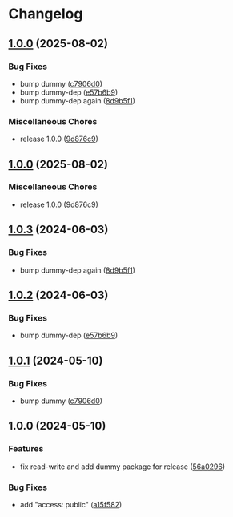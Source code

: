 # Changelog

## [1.0.0](https://github.com/niieani/condu/compare/@condu/test-dummy-dep@1.0.0...@condu/test-dummy-dep@1.0.0) (2025-08-02)


### Bug Fixes

* bump dummy ([c7906d0](https://github.com/niieani/condu/commit/c7906d07d21f9d64ee7387a9eded4de17321eedb))
* bump dummy-dep ([e57b6b9](https://github.com/niieani/condu/commit/e57b6b99e56fe61486129e3013a40aa1c6aadbed))
* bump dummy-dep again ([8d9b5f1](https://github.com/niieani/condu/commit/8d9b5f156e983fa8c8744c1c87602bf5f2ec9e22))


### Miscellaneous Chores

* release 1.0.0 ([9d876c9](https://github.com/niieani/condu/commit/9d876c9fba8dbc305ac5be25e6f4fda47d6400b9))

## [1.0.0](https://github.com/niieani/condu/compare/@condu/test-dummy-dep@1.0.3...@condu/test-dummy-dep@1.0.0) (2025-08-02)


### Miscellaneous Chores

* release 1.0.0 ([9d876c9](https://github.com/niieani/condu/commit/9d876c9fba8dbc305ac5be25e6f4fda47d6400b9))

## [1.0.3](https://github.com/niieani/toolchain/compare/@condu/test-dummy-dep@1.0.2...@condu/test-dummy-dep@1.0.3) (2024-06-03)


### Bug Fixes

* bump dummy-dep again ([8d9b5f1](https://github.com/niieani/toolchain/commit/8d9b5f156e983fa8c8744c1c87602bf5f2ec9e22))

## [1.0.2](https://github.com/niieani/toolchain/compare/@condu/test-dummy-dep@1.0.1...@condu/test-dummy-dep@1.0.2) (2024-06-03)


### Bug Fixes

* bump dummy-dep ([e57b6b9](https://github.com/niieani/toolchain/commit/e57b6b99e56fe61486129e3013a40aa1c6aadbed))

## [1.0.1](https://github.com/niieani/toolchain/compare/@condu/test-dummy-dep@1.0.0...@condu/test-dummy-dep@1.0.1) (2024-05-10)


### Bug Fixes

* bump dummy ([c7906d0](https://github.com/niieani/toolchain/commit/c7906d07d21f9d64ee7387a9eded4de17321eedb))

## 1.0.0 (2024-05-10)


### Features

* fix read-write and add dummy package for release ([56a0296](https://github.com/niieani/toolchain/commit/56a0296df80933c6a908d78e1f30318a9c46e0f1))


### Bug Fixes

* add "access: public" ([a15f582](https://github.com/niieani/toolchain/commit/a15f5827715367a3cdd2d39edbb7c63af7b2f9a8))
